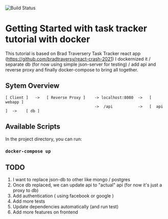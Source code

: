![Build Status](https://github.com/yblee85/reactjs-task-tracker-tutorial/workflows/webapp_build_test/badge.svg)

# Getting Started with task tracker tutorial with docker 
This tutorial is based on Brad Traversery Task Tracker react app (https://github.com/bradtraversy/react-crash-2021)
I dockernized it / separate db (for now using simple json-server for testing) / add api and reverse proxy
and finally docker-compose to bring all together.

## Sytem Overview
```
[ Client ]   ->   [ Reverse Proxy ]    -> localhost:8080  ->   [ webapp ]
                                       ->  /api           ->   [  api  ]  ->    [ db ]
```


## Available Scripts

In the project directory, you can run:

### `docker-compose up`


## TODO
1. I want to replace json-db to other like mongo / postgres
2. Once db replaced, we can update api to "actual" api (for now it's just a proxy to db)
3. Add authentication ( using facebook or google )
4. Add more tests 
5. Update dependencies automatically (and run test)
6. Add more features on frontend 

